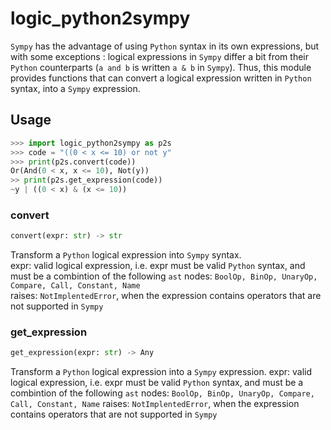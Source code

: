 # logic_python2sympy

`Sympy` has the advantage of using `Python` syntax in its own expressions, but with some exceptions :
logical expressions in `Sympy` differ a bit from their `Python` counterparts (`a and b` is written `a & b` in `Sympy`).
Thus, this module provides functions that can convert a logical expression written in `Python` syntax, into a `Sympy` expression.

## Usage

```python
>>> import logic_python2sympy as p2s
>>> code = "((0 < x <= 10) or not y"
>>> print(p2s.convert(code))
Or(And(0 < x, x <= 10), Not(y))
>> print(p2s.get_expression(code))
~y | ((0 < x) & (x <= 10))
```

### convert

```python
convert(expr: str) -> str
```

Transform a `Python` logical expression into `Sympy` syntax. \
expr: valid logical expression, i.e. expr must be valid `Python` syntax, and must be a combintion of the following `ast` nodes: `BoolOp, BinOp, UnaryOp, Compare, Call, Constant, Name` \
raises: `NotImplentedError`, when the expression contains operators that are not supported in `Sympy`

### get_expression

```python
get_expression(expr: str) -> Any
```

Transform a `Python` logical expression into a `Sympy` expression.
expr: valid logical expression, i.e. expr must be valid `Python` syntax,
and must be a combintion of the following `ast` nodes:
`BoolOp, BinOp, UnaryOp, Compare, Call, Constant, Name`
raises: `NotImplentedError`, when the expression contains operators that are not supported in `Sympy`

